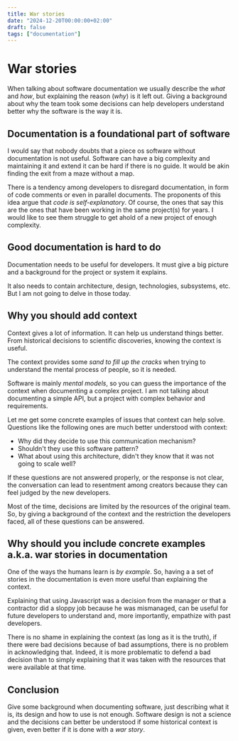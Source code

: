 ```yaml
---
title: War stories
date: "2024-12-20T00:00:00+02:00"
draft: false
tags: ["documentation"]
---
```


# War stories
When talking about software documentation we usually describe the *what* and *how*,
but explaining the reason (*why*) is it left out. Giving a background about why
the team took some decisions can help developers understand better why the software
is the way it is.

## Documentation is a foundational part of software
I would say that nobody doubts that a piece os software without documentation
is not useful. Software can have a big complexity and maintaining it and extend
it can be hard if there is no guide. It would be akin finding the exit from a
maze without a map.

There is a tendency among developers to disregard documentation, in form of
code comments or even in parallel documents. The proponents of this idea
argue that *code is self-explanatory*. Of course, the ones that say this
are the ones that have been working in the same project(s) for years.
I would like to see them struggle to get ahold of a new project of
enough complexity.

## Good documentation is hard to do
Documentation needs to be useful for developers. It must give a big picture and
a background for the project or system it explains.

It also needs to contain architecture, design, technologies, subsystems, etc.
But I am not going to delve in those today.

## Why you should add context
Context gives a lot of information. It can help us understand things better.
From historical decisions to scientific discoveries, knowing the context
is useful.

The context provides some *sand to fill up the cracks* when trying to understand
the mental process of people, so it is needed.

Software is mainly *mental models*, so you can guess the importance of the context
when documenting a complex project. I am not talking about documenting a simple
API, but a project with complex behavior and requirements.

Let me get some concrete examples of issues that context can help solve.
Questions like the following ones are much better understood with context:

- Why did they decide to use this communication mechanism?
- Shouldn't they use this software pattern?
-  What about using this architecture, didn't they know that
it was not going to scale well?

If these questions are not answered properly, or the response is not clear,
the conversation can lead to resentment among creators because they can feel
judged by the new developers.

Most of the time, decisions are limited by the resources of the original team.
So, by giving a background of the context and the restriction the developers
faced, all of these questions can be answered.

## Why should you include concrete examples a.k.a. war stories in documentation
One of the ways the humans learn is *by example*. So, having a a set of
stories in the documentation is even more useful than explaining the context.

Explaining that using Javascript was a decision from the manager or that
a contractor did a sloppy job because he was mismanaged, can be useful for
future developers to understand and, more importantly, empathize with past
developers.

There is no shame in explaining the context (as long as it is the truth),
if there were bad decisions because of bad assumptions, there is no problem
in acknowledging that. Indeed, it is more problematic to defend a bad decision
than to simply explaining that it was taken with the resources that were available
at that time.

## Conclusion
Give some background when documenting software, just describing what it is,
its design and how to use
is not enough. Software design is not a science and
the decisions can better be understood if some
historical context is given, even better if it is done with a *war story*.
